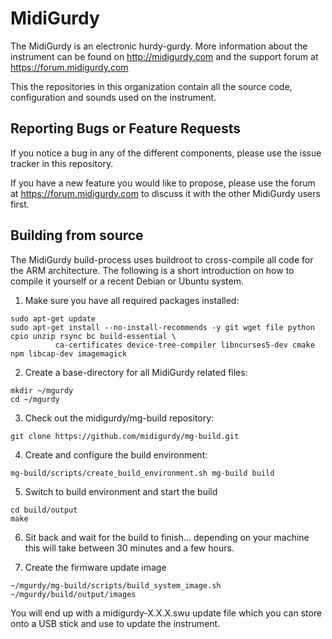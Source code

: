 # MidiGurdy

The MidiGurdy is an electronic hurdy-gurdy. More information about the instrument can be found on
http://midigurdy.com and the support forum at https://forum.midigurdy.com

This the repositories in this organization contain all the source code, configuration and sounds used
on the instrument.

## Reporting Bugs or Feature Requests

If you notice a bug in any of the different components, please use the issue tracker in this repository.

If you have a new feature you would like to propose, please use the forum at
https://forum.midigurdy.com to discuss it with the other MidiGurdy users first.

## Building from source

The MidiGurdy build-process uses buildroot to cross-compile all code for the ARM architecture. The following
is a short introduction on how to compile it yourself or a recent Debian or Ubuntu system.

1. Make sure you have all required packages installed:
 ```
 sudo apt-get update
 sudo apt-get install --no-install-recommends -y git wget file python cpio unzip rsync bc build-essential \
           ca-certificates device-tree-compiler libncurses5-dev cmake npm libcap-dev imagemagick

 ```

2. Create a base-directory for all MidiGurdy related files:
 ```
 mkdir ~/mgurdy
 cd ~/mgurdy
 ```

3. Check out the midigurdy/mg-build repository:
 ```
 git clone https://github.com/midigurdy/mg-build.git
 ```

4. Create and configure the build environment:
 ```
 mg-build/scripts/create_build_environment.sh mg-build build
 ```

5. Switch to build environment and start the build
 ```
 cd build/output
 make
 ```
6. Sit back and wait for the build to finish... depending on your machine this will take between 30 minutes and a few hours.
 
7. Create the firmware update image
 ```
 ~/mgurdy/mg-build/scripts/build_system_image.sh ~/mgurdy/build/output/images
 ```
You will end up with a midigurdy-X.X.X.swu update file which you can store onto a USB stick and use to update the instrument.
